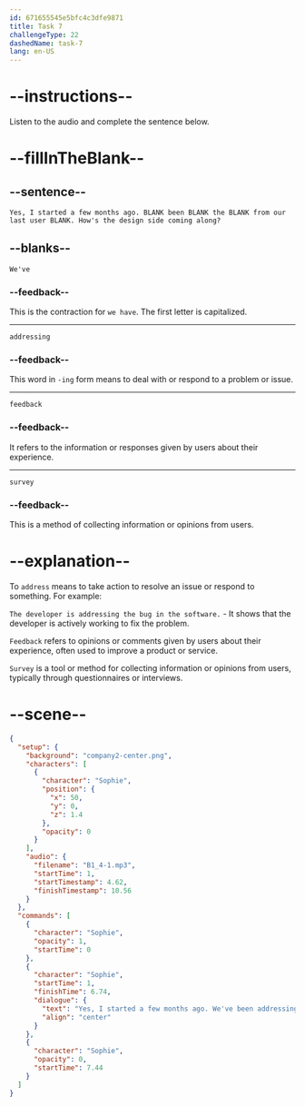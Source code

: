 ```yaml
---
id: 671655545e5bfc4c3dfe9871
title: Task 7
challengeType: 22
dashedName: task-7
lang: en-US
---
```


<!-- (audio) Sophie: Yes, I started a few months ago. We've been addressing the feedback from our last user survey. How's the design side coming along? -->

# --instructions--

Listen to the audio and complete the sentence below.

# --fillInTheBlank--

## --sentence--

`Yes, I started a few months ago. BLANK been BLANK the BLANK from our last user BLANK. How's the design side coming along?`

## --blanks--

`We've`

### --feedback--

This is the contraction for `we have`. The first letter is capitalized.

---

`addressing`

### --feedback--

This word in `-ing` form means to deal with or respond to a problem or issue.

---

`feedback`

### --feedback--

It refers to the information or responses given by users about their experience.

---

`survey`

### --feedback--

This is a method of collecting information or opinions from users.

# --explanation--

To `address` means to take action to resolve an issue or respond to something. For example:

`The developer is addressing the bug in the software.` - It shows that the developer is actively working to fix the problem.

`Feedback` refers to opinions or comments given by users about their experience, often used to improve a product or service.

`Survey` is a tool or method for collecting information or opinions from users, typically through questionnaires or interviews.

# --scene--

```json
{
  "setup": {
    "background": "company2-center.png",
    "characters": [
      {
        "character": "Sophie",
        "position": {
          "x": 50,
          "y": 0,
          "z": 1.4
        },
        "opacity": 0
      }
    ],
    "audio": {
      "filename": "B1_4-1.mp3",
      "startTime": 1,
      "startTimestamp": 4.62,
      "finishTimestamp": 10.56
    }
  },
  "commands": [
    {
      "character": "Sophie",
      "opacity": 1,
      "startTime": 0
    },
    {
      "character": "Sophie",
      "startTime": 1,
      "finishTime": 6.74,
      "dialogue": {
        "text": "Yes, I started a few months ago. We've been addressing the feedback from our last user survey. How's the design side coming along?",
        "align": "center"
      }
    },
    {
      "character": "Sophie",
      "opacity": 0,
      "startTime": 7.44
    }
  ]
}
```
